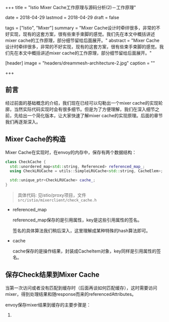 +++
title = "Istio Mixer Cache工作原理与源码分析(2)－工作原理"

date = 2018-04-29
lastmod = 2018-04-29
draft = false

tags = ["Istio", "Mixer"]
summary = "Mixer Cache设计时牵绊很多，非常的不好实现，现有的这套方案，很有些束手束脚的感觉。我们先在本文中概括讲述mixer cache的工作原理，部分细节留给后面展开。"
abstract = "Mixer Cache设计时牵绊很多，非常的不好实现，现有的这套方案，很有些束手束脚的感觉。我们先在本文中概括讲述mixer cache的工作原理，部分细节留给后面展开。"

[header]
image = "headers/dreammesh-architecture-2.jpg"
caption = ""

+++

## 前言

经过前面的基础概念的介绍，我们现在已经可以勾勒出一个mixer cache的实现轮廓，当然实际代码实现时会有很多细节。但是为了方便理解，我们在深入细节之前，先给出一个简化版本，让大家快速了解mixer cache的实现原理。后面的章节我们再逐渐深入。

## Mixer Cache的构造

Mixer Cache在实现时，在envoy的内存中，保存有两个数据结构：

```c++
class CheckCache {
  std::unordered_map<std::string, Referenced> referenced_map_;
  using CheckLRUCache = utils::SimpleLRUCache<std::string, CacheElem>;

  std::unique_ptr<CheckLRUCache> cache_;
}
```

> 具体代码: 见istio/proxy项目，文件`src/istio/mixerclient/check_cache.h`

- referenced_map

  referenced_map保存的是引用属性，key是这些引用属性的签名。

  签名的具体算法我们稍后深入，这里理解成某种特殊的hash算法即可。

- cache

  cache保存的是操作结果，封装成CacheItem对象，key同样是引用属性的签名。

## 保存Check结果到Mixer Cache

当第一次访问或者没有匹配到缓存时（后面再谈如何匹配缓存），这时需要访问mixer，得到处理结果和随response而来的referencedAttributes。

envoy保存mixer结果到缓存的主要步骤是：

1. 